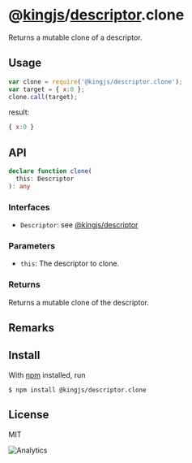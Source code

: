 # @[kingjs](https://www.npmjs.com/package/kingjs)/[descriptor](https://www.npmjs.com/package/@kingjs/descriptor).clone
Returns a mutable clone of a descriptor.
## Usage
```js
var clone = require('@kingjs/descriptor.clone');
var target = { x:0 };
clone.call(target);
```
result:
```js
{ x:0 }
```
## API
```ts
declare function clone(
  this: Descriptor
): any
```
### Interfaces
- `Descriptor`: see [@kingjs/descriptor][descriptor]
### Parameters
- `this`: The descriptor to clone.
### Returns
Returns a mutable clone of the descriptor.
## Remarks
## Install
With [npm](https://npmjs.org/) installed, run
```
$ npm install @kingjs/descriptor.clone
```
## License
MIT

![Analytics](https://analytics.kingjs.net/descriptor/clone)


  [descriptor]: https://www.npmjs.com/package/@kingjs/descriptor